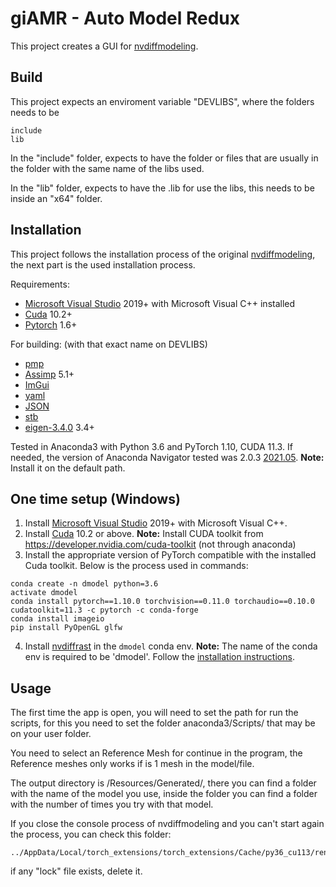 # giAMR - Auto Model Redux
This project creates a GUI for [nvdiffmodeling](https://github.com/chucho074/nvdiffmodeling).


## Build 
This project expects an enviroment variable "DEVLIBS", where the folders needs to be
```
include
lib
```

In the "include" folder, expects to have the folder or files that are usually in the folder with the same name of the libs used.

In the "lib" folder, expects to have the .lib for use the libs, this needs to be inside an "x64" folder. 

## Installation
This project follows the installation process of the original [nvdiffmodeling](https://github.com/NVlabs/nvdiffmodeling), the next part is the used installation process.


Requirements:
 - [Microsoft Visual Studio](https://visualstudio.microsoft.com/) 2019+ with Microsoft Visual C++ installed
 - [Cuda](https://developer.nvidia.com/cuda-toolkit) 10.2+
 - [Pytorch](https://pytorch.org/) 1.6+

For building: (with that exact name on DEVLIBS)
 - [pmp](https://github.com/chucho074/pmp-library)
 - [Assimp](https://github.com/assimp/assimp) 5.1+
 - [ImGui](https://github.com/ocornut/imgui)
 - [yaml](https://github.com/jbeder/yaml-cpp)
 - [JSON](https://github.com/nlohmann/json)
 - [stb](https://github.com/nothings/stb)
 - [eigen-3.4.0](https://gitlab.com/libeigen/eigen) 3.4+

Tested in Anaconda3 with Python 3.6 and PyTorch 1.10, CUDA 11.3.
If needed, the version of Anaconda Navigator tested was 2.0.3 [2021.05](https://repo.anaconda.com/archive/). **Note:** Install it on the default path.


## One time setup (Windows)

1. Install [Microsoft Visual Studio](https://visualstudio.microsoft.com/) 2019+ with Microsoft Visual C++. 
2. Install [Cuda](https://developer.nvidia.com/cuda-toolkit) 10.2 or above. **Note:** Install CUDA toolkit from https://developer.nvidia.com/cuda-toolkit (not through anaconda)
3. Install the appropriate version of PyTorch compatible with the installed Cuda toolkit.
Below is the process used in commands:

```
conda create -n dmodel python=3.6
activate dmodel
conda install pytorch==1.10.0 torchvision==0.11.0 torchaudio==0.10.0 cudatoolkit=11.3 -c pytorch -c conda-forge
conda install imageio
pip install PyOpenGL glfw
```

4. Install [nvdiffrast](https://github.com/NVlabs/nvdiffrast) in the `dmodel` conda env. **Note:** The name of the conda env is required to be 'dmodel'. Follow the [installation instructions](https://nvlabs.github.io/nvdiffrast/#windows).


## Usage
The first time the app is open, you will need to set the path for run the scripts, for this you need to set the folder anaconda3/Scripts/ that may be on your user folder.

You need to select an Reference Mesh for continue in the program, the Reference meshes only works if is 1 mesh in the model/file.

The output directory is /Resources/Generated/, there you can find a folder with the name of the model you use, inside the folder you can find a folder with the number of times you try with that model.

If you close the console process of nvdiffmodeling and you can't start again the process, you can check this folder:
```
../AppData/Local/torch_extensions/torch_extensions/Cache/py36_cu113/renderutils_plugin
```
if any "lock" file exists, delete it.

